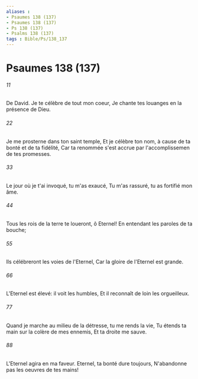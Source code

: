 ```yaml
---
aliases : 
- Psaumes 138 (137)
- Psaumes 138 (137)
- Ps 138 (137)
- Psalms 138 (137)
tags : Bible/Ps/138_137
---
```


# Psaumes 138 (137)

###### 11
De David. Je te célèbre de tout mon coeur, Je chante tes louanges en la présence de Dieu.
###### 22
Je me prosterne dans ton saint temple, Et je célèbre ton nom, à cause de ta bonté et de ta fidélité, Car ta renommée s'est accrue par l'accomplissemen de tes promesses.
###### 33
Le jour où je t'ai invoqué, tu m'as exaucé, Tu m'as rassuré, tu as fortifié mon âme.
###### 44
Tous les rois de la terre te loueront, ô Eternel! En entendant les paroles de ta bouche;
###### 55
Ils célébreront les voies de l'Eternel, Car la gloire de l'Eternel est grande.
###### 66
L'Eternel est élevé: il voit les humbles, Et il reconnaît de loin les orgueilleux.
###### 77
Quand je marche au milieu de la détresse, tu me rends la vie, Tu étends ta main sur la colère de mes ennemis, Et ta droite me sauve.
###### 88
L'Eternel agira en ma faveur. Eternel, ta bonté dure toujours, N'abandonne pas les oeuvres de tes mains!
